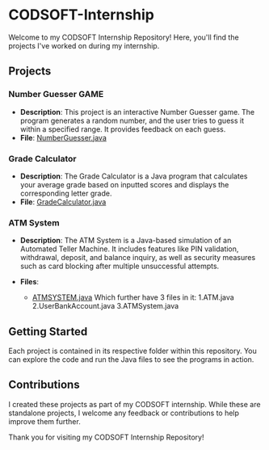 # CODSOFT-Internship

Welcome to my CODSOFT Internship Repository! Here, you'll find the projects I've worked on during my internship.

## Projects

### Number Guesser GAME

- **Description**: This project is an interactive Number Guesser game. The program generates a random number, and the user tries to guess it within a specified range. It provides feedback on each guess.
- **File**: [NumberGuesser.java](Number%20Guesser%20GAME/NumberGuesser.java)

### Grade Calculator

- **Description**: The Grade Calculator is a Java program that calculates your average grade based on inputted scores and displays the corresponding letter grade.
- **File**: [GradeCalculator.java](Grade%20Calculator/GradeCalculator.java)

### ATM System

- **Description**: The ATM System is a Java-based simulation of an Automated Teller Machine. It includes features like PIN validation, withdrawal, deposit, and balance inquiry, as well as security measures such as card blocking after multiple unsuccessful attempts.
- **Files**:

  - [ATMSYSTEM.java](ATMSYSTEM/ATMSYSTEM.java)
    Which further have 3 files in it:
    1.ATM.java
    2.UserBankAccount.java
    3.ATMSystem.java

## Getting Started

Each project is contained in its respective folder within this repository. You can explore the code and run the Java files to see the programs in action.

## Contributions

I created these projects as part of my CODSOFT internship. While these are standalone projects, I welcome any feedback or contributions to help improve them further.



Thank you for visiting my CODSOFT Internship Repository!
